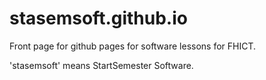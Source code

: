 # stasemsoft.github.io

Front page for github pages for software lessons for FHICT. 

'stasemsoft' means StartSemester Software. 
